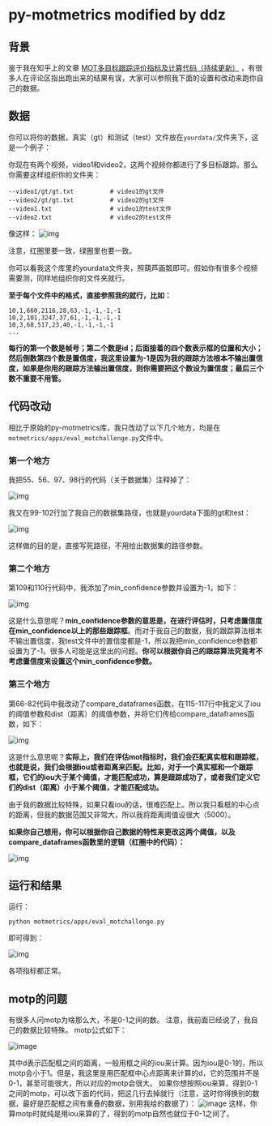 # py-motmetrics modified by ddz

## 背景

鉴于我在知乎上的文章
[MOT多目标跟踪评价指标及计算代码（持续更新）](https://zhuanlan.zhihu.com/p/405983694)
，有很多人在评论区指出跑出来的结果有误，大家可以参照我下面的设置和改动来跑你自己的数据。

## 数据

你可以将你的数据，真实（gt）和测试（test）文件放在`yourdata/`文件夹下，这是一个例子：

你现在有两个视频，video1和video2，这两个视频你都进行了多目标跟踪。那么你需要这样组织你的文件夹：
```
--video1/gt/gt.txt          # video1的gt文件
--video2/gt/gt.txt          # video2的gt文件
--video1.txt                # video1的test文件
--video2.txt                # video2的test文件
```
像这样：
![img](imgs/1.png)

注意，红圈里要一致，绿圈里也要一致。

你可以看我这个库里的yourdata文件夹，照葫芦画瓢即可。假如你有很多个视频需要测，同样地组织你的文件夹就行。

**至于每个文件中的格式，直接参照我的就行，比如：**
```
10,1,660,2116,28,63,-1,-1,-1,-1
10,2,101,3247,37,61,-1,-1,-1,-1
10,3,68,517,23,40,-1,-1,-1,-1
...
```
**每行的第一个数是帧号；第二个数是id；后面接着的四个数表示框的位置和大小；然后倒数第四个数是置信度，我这里设置为-1是因为我的跟踪方法根本不输出置信度，如果是你用的跟踪方法输出置信度，则你需要把这个数设为置信度；最后三个数不重要不用管。**
## 代码改动

相比于原始的py-motmetrics库，我只改动了以下几个地方，均是在`motmetrics/apps/eval_motchallenge.py`文件中。

### 第一个地方
我把55、56、97、98行的代码（关于数据集）注释掉了：

![img](imgs/21.png)

我又在99-102行加了我自己的数据集路径，也就是yourdata下面的gt和test：

![img](imgs/22.png)

这样做的目的是，直接写死路径，不用给出数据集的路径参数。

### 第二个地方
第109和110行代码中，我添加了min_confidence参数并设置为-1，如下：

![img](imgs/23.png)

这是什么意思呢？**min_confidence参数的意思是，在进行评估时，只考虑置信度在min_confidence以上的那些跟踪框**。而对于我自己的数据，我的跟踪算法根本不输出置信度，我test文件中的置信度都是-1，所以我把min_confidence参数都设置为了-1。很多人可能是这里出的问题。**你可以根据你自己的跟踪算法究竟考不考虑置信度来设置这个min_confidence参数。**

### 第三个地方
第66-82代码中我改动了compare_dataframes函数，在115-117行中我定义了iou的阈值参数和dist（距离）的阈值参数，并将它们传给compare_dataframes函数，如下：

![img](imgs/24.png)

这是什么意思呢？**实际上，我们在评估mot指标时，我们会匹配真实框和跟踪框，也就是说，我们会根据iou或者距离来匹配。比如，对于一个真实框和一个跟踪框，它们的iou大于某个阈值，才能匹配成功，算是跟踪成功了，或者我们定义它们的dist（距离）小于某个阈值，才能匹配成功。**

由于我的数据比较特殊，如果只看iou的话，很难匹配上。所以我只看框的中心点的距离，但我的数据范围又非常大，所以我将距离阈值设很大（5000）。

**如果你自己想用，你可以根据你自己数据的特性来更改这两个阈值，以及compare_dataframes函数里的逻辑（红圈中的代码）：**

![img](imgs/25.png)

## 运行和结果

运行：
```
python motmetrics/apps/eval_motchallenge.py
```
即可得到：

![img](imgs/3.png)

各项指标都正常。

## motp的问题

有很多人问motp为啥那么大，不是0-1之间的数。
注意，我前面已经说了，我自己的数据比较特殊。
motp公式如下：

![image](https://github.com/ddz16/py-motmetrics/assets/45875562/edbc8af9-f0e6-4ab8-8de5-1d549e19fcf2)

其中d表示匹配框之间的距离，一般用框之间的iou来计算。因为iou是0-1的，所以motp会小于1。但是，我这里是用匹配框中心点距离来计算的d，它的范围并不是0-1，甚至可能很大，所以对应的motp会很大。
如果你想按照iou来算，得到0-1之间的motp，可以改下面的代码，把这几行去掉就行（注意，这时你得换别的数据，最好是匹配框之间有重叠的数据，别用我给的数据了）：
![image](https://github.com/ddz16/py-motmetrics/assets/45875562/174dbffa-325f-4b69-9fb1-4d4a19a13bdf)
这样，你算motp时就纯是用iou来算的了，得到的motp自然也就位于0-1之间了。
